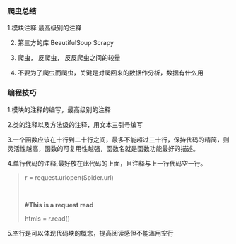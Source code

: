 ### 爬虫总结

1.模块注释 最高级别的注释

2. 第三方的库 BeautifulSoup Scrapy

3. 爬虫， 反爬虫， 反反爬虫之间的较量

4. 不要为了爬虫而爬虫，关键是对爬回来的数据作分析，数据有什么用


### 编程技巧

1.模块的注释的编写，最高级别的注释

2.类的注释以及方法级的注释，用文本三引号编写

3.一个函数应该在十行到二十行之间，最多不能超过三十行，保持代码的精简，则灵活性越高，函数的可复用性越强，函数名就是函数功能最好的描述。

4.单行代码的注释,最好放在此代码的上面，且注释与上一行代码空一行。

> r = request.urlopen(Spider.url)
>
> ​        
>
> **#This is a request read**
>
>  htmls = r.read()

5.空行是可以体现代码块的概念，提高阅读感但不能滥用空行









